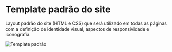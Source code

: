 # Template padrão do site

Layout padrão do site (HTML e CSS) que será utilizado em todas as páginas com a definição de identidade visual, aspectos de responsividade e iconografia.

![Template padrão](https://user-images.githubusercontent.com/107358955/194779497-011290b4-258d-4548-ac94-4ab936190ec9.png)

